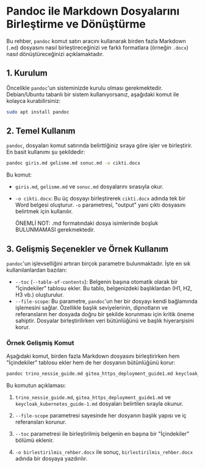 # Pandoc ile Markdown Dosyalarını Birleştirme ve Dönüştürme

Bu rehber, `pandoc` komut satırı aracını kullanarak birden fazla Markdown (`.md`) dosyasını nasıl birleştireceğinizi ve farklı formatlara (örneğin `.docx`) nasıl dönüştüreceğinizi açıklamaktadır.

## 1. Kurulum

Öncelikle `pandoc`'un sisteminizde kurulu olması gerekmektedir. Debian/Ubuntu tabanlı bir sistem kullanıyorsanız, aşağıdaki komut ile kolayca kurabilirsiniz:

```bash
sudo apt install pandoc
```

## 2. Temel Kullanım

`pandoc`, dosyaları komut satırında belirttiğiniz sıraya göre işler ve birleştirir. En basit kullanımı şu şekildedir:

```bash
pandoc giris.md gelisme.md sonuc.md -o cikti.docx
```

Bu komut:
- `giris.md`, `gelisme.md` ve `sonuc.md` dosyalarını sırasıyla okur.
- `-o cikti.docx`: Bu üç dosyayı birleştirerek `cikti.docx` adında tek bir Word belgesi oluşturur. `-o` parametresi, "output" yani çıktı dosyasını belirtmek için kullanılır.

  ÖNEMLİ NOT: .md formatındaki dosya isimlerinde boşluk BULUNMAMASI gerekmektedir.

## 3. Gelişmiş Seçenekler ve Örnek Kullanım

`pandoc`'un işlevselliğini artıran birçok parametre bulunmaktadır. İşte en sık kullanılanlardan bazıları:

- `--toc` (`--table-of-contents`): Belgenin başına otomatik olarak bir "İçindekiler" tablosu ekler. Bu tablo, belgenizdeki başlıklardan (H1, H2, H3 vb.) oluşturulur.
- `--file-scope`: Bu parametre, `pandoc`'un her bir dosyayı kendi bağlamında işlemesini sağlar. Özellikle başlık seviyelerinin, dipnotların ve referansların her dosyada doğru bir şekilde korunması için kritik öneme sahiptir. Dosyalar birleştirilirken veri bütünlüğünü ve başlık hiyerarşisini korur.

### Örnek Gelişmiş Komut

Aşağıdaki komut, birden fazla Markdown dosyasını birleştirirken hem "İçindekiler" tablosu ekler hem de her dosyanın bütünlüğünü korur:

```bash
pandoc trino_nessie_guide.md gitea_https_deployment_guide1.md keycloak_kubernetes_guide-1.md --file-scope --toc -o birlestirilmis_rehber.docx
```

Bu komutun açıklaması:
1. `trino_nessie_guide.md`, `gitea_https_deployment_guide1.md` ve `keycloak_kubernetes_guide-1.md` dosyaları belirtilen sırayla okunur.
2. `--file-scope` parametresi sayesinde her dosyanın başlık yapısı ve iç referansları korunur.
3. `--toc` parametresi ile birleştirilmiş belgenin en başına bir "İçindekiler" bölümü eklenir.

4. `-o birlestirilmis_rehber.docx` ile sonuç, `birlestirilmis_rehber.docx` adında bir dosyaya yazdırılır.
